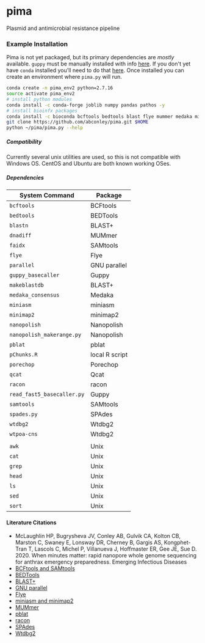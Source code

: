# **pima**
Plasmid and antimicrobial resistance pipeline

### Example Installation
Pima is not yet packaged, but its primary dependencies are _mostly_ available. `guppy` must be manually installed with info [here](https://nanoporetech.com/community). If you don't yet have `conda` installed you'll need to do that [here](https://docs.anaconda.com/anaconda/install/). Once installed you can create an environment where `pima.py` will run.
```sh
conda create -n pima_env2 python=2.7.16
source activate pima_env2
# install python modules
conda install -c conda-forge joblib numpy pandas pathos -y
# install bioinfx packages
conda install -c bioconda bcftools bedtools blast flye mummer medaka miniasm minimap2 nanopolish parallel porechop qcat racon samtools spades wtdbg -y
git clone https://github.com/abconley/pima.git $HOME
python ~/pima/pima.py --help
```

##### Compatibility
Currently several unix utilities are used, so this is not compatible with Windows OS. CentOS and Ubuntu are both known working OSes.



##### Dependencies
| System Command | Package |
| -------------- | ------- |
| `bcftools` | BCFtools |
| `bedtools` | BEDTools |
| `blastn` | BLAST+ |
| `dnadiff` | MUMmer |
| `faidx` | SAMtools |
| `flye` | Flye |
| `parallel` | GNU parallel |
| `guppy_basecaller` | Guppy |
| `makeblastdb` | BLAST+ |
| `medaka_consensus` | Medaka |
| `miniasm` | miniasm |
| `minimap2` | minimap2 |
| `nanopolish` | Nanopolish |
| `nanopolish_makerange.py` | Nanopolish |
| `pblat` | pblat |
| `pChunks.R` | local R script |
| `porechop` | Porechop |
| `qcat` | Qcat |
| `racon` | racon |
| `read_fast5_basecaller.py` | Guppy |
| `samtools` | SAMtools |
| `spades.py` | SPAdes |
| `wtdbg2` | Wtdbg2 |
| `wtpoa-cns` | Wtdbg2 |
|  |  |
| `awk` | Unix |
| `cat` | Unix |
| `grep` | Unix |
| `head` | Unix |
| `ls` | Unix |
| `sed` | Unix |
| `sort` | Unix |

#### Literature Citations
- McLaughlin HP, Bugrysheva JV, Conley AB, Gulvik CA, Kolton CB, Marston C, Swaney E, Lonsway DR, Cherney B, Gargis AS, Kongphet-Tran T, Lascols C, Michel P, Villanueva J, Hoffmaster ER, Gee JE, Sue D. 2020. When minutes matter: rapid nanopore whole genome sequencing for anthrax emergency preparedness. Emerging Infectious Diseases
- [BCFtools and SAMtools](https://www.ncbi.nlm.nih.gov/pubmed/19505943)
- [BEDTools](https://www.ncbi.nlm.nih.gov/pubmed/25199790)
- [BLAST+](https://www.ncbi.nlm.nih.gov/pubmed/20003500)
- [GNU parallel](https://www.usenix.org/publications/login/february-2011-volume-36-number-1/gnu-parallel-command-line-power-tool)
- [Flye](https://www.ncbi.nlm.nih.gov/pubmed/30936562)
- [miniasm and minimap2](https://www.ncbi.nlm.nih.gov/pubmed/27153593)
- [MUMmer](https://www.ncbi.nlm.nih.gov/pubmed/14759262)
- [pblat](https://www.ncbi.nlm.nih.gov/pubmed/30646844)
- [racon](https://www.ncbi.nlm.nih.gov/pubmed/28100585)
- [SPAdes](https://www.ncbi.nlm.nih.gov/pubmed/22506599)
- [Wtdbg2](https://www.nature.com/articles/s41592-019-0669-3)
